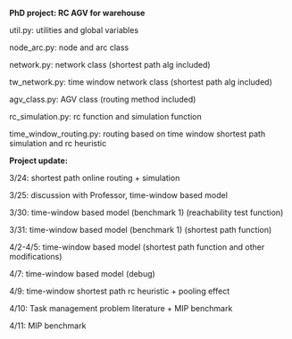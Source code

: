 **PhD project: RC AGV for warehouse**

util.py: utilities and global variables

node_arc.py: node and arc class

network.py: network class (shortest path alg included)

tw_network.py: time window network class (shortest path alg included)

agv_class.py: AGV class (routing method included)

rc_simulation.py: rc function and simulation function

time_window_routing.py: routing based on time window shortest path simulation and rc heuristic


**Project update:**

3/24: shortest path online routing + simulation

3/25: discussion with Professor, time-window based model

3/30: time-window based model (benchmark 1) (reachability test function)

3/31: time-window based model (benchmark 1) (shortest path function)

4/2-4/5: time-window based model (shortest path function and other modifications)

4/7: time-window based model (debug)

4/9: time-window shortest path rc heuristic + pooling effect

4/10: Task management problem literature + MIP benchmark

4/11: MIP benchmark

